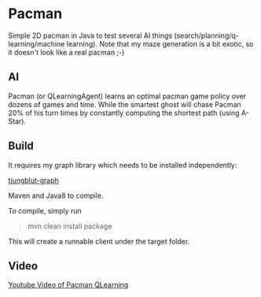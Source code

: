 Pacman
======

Simple 2D pacman in Java to test several AI things (search/planning/q-learning/machine learning). 
Note that my maze generation is a bit exotic, so it doesn't look like a real pacman ;-)

AI
--

Pacman (or QLearningAgent) learns an optimal pacman game policy over dozens of games and time.
While the smartest ghost will chase Pacman 20% of his turn times by constantly computing the shortest path (using A-Star).

Build
-----

It requires my graph library which needs to be installed independently:

[tjungblut-graph](https://github.com/thomasjungblut/tjungblut-graph "Thomas' nifty graph lib")

Maven and Java8 to compile.

To compile, simply run

> mvn clean install package

This will create a runnable client under the target folder.

Video
-----

[Youtube Video of Pacman QLearning](http://www.youtube.com/watch?v=Byr-tgcKTYU "Youtube Video of Pacman QLearning")
